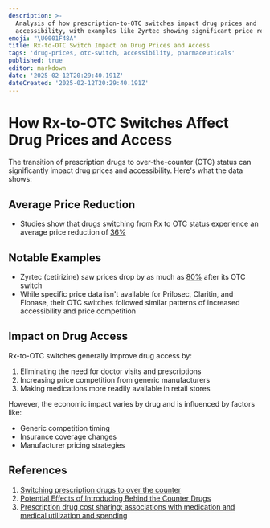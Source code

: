 ```yaml
---
description: >-
  Analysis of how prescription-to-OTC switches impact drug prices and
  accessibility, with examples like Zyrtec showing significant price reductions.
emoji: "\U0001F48A"
title: Rx-to-OTC Switch Impact on Drug Prices and Access
tags: 'drug-prices, otc-switch, accessibility, pharmaceuticals'
published: true
editor: markdown
date: '2025-02-12T20:29:40.191Z'
dateCreated: '2025-02-12T20:29:40.191Z'
---
```

# How Rx-to-OTC Switches Affect Drug Prices and Access

The transition of prescription drugs to over-the-counter (OTC) status can significantly impact drug prices and accessibility. Here's what the data shows:

## Average Price Reduction
- Studies show that drugs switching from Rx to OTC status experience an average price reduction of [36%](https://www.ncbi.nlm.nih.gov/pmc/articles/PMC539854/)

## Notable Examples
- Zyrtec (cetirizine) saw prices drop by as much as [80%](https://www.ncbi.nlm.nih.gov/pmc/articles/PMC539854/) after its OTC switch
- While specific price data isn't available for Prilosec, Claritin, and Flonase, their OTC switches followed similar patterns of increased accessibility and price competition

## Impact on Drug Access
Rx-to-OTC switches generally improve drug access by:
1. Eliminating the need for doctor visits and prescriptions
2. Increasing price competition from generic manufacturers
3. Making medications more readily available in retail stores

However, the economic impact varies by drug and is influenced by factors like:
- Generic competition timing
- Insurance coverage changes
- Manufacturer pricing strategies

## References
1. [Switching prescription drugs to over the counter](https://www.ncbi.nlm.nih.gov/pmc/articles/PMC539854/)
2. [Potential Effects of Introducing Behind the Counter Drugs](https://www.rand.org/content/dam/rand/pubs/working_papers/2008/RAND_WR608.pdf)
3. [Prescription drug cost sharing: associations with medication and medical utilization and spending](https://www.ncbi.nlm.nih.gov/pmc/articles/PMC6375697/)
